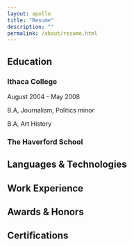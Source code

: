 ```yaml
---
layout: apollo
title: "Resume"
description: ""
permalink: /about/resume.html
---
```


## Education

### Ithaca College
August 2004 - May 2008

B.A, Journalism, Politics minor

B.A, Art History

### The Haverford School

## Languages & Technologies

## Work Experience

## Awards & Honors

## Certifications
